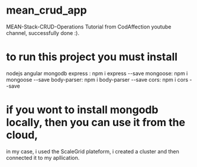 # mean_crud_app
MEAN-Stack-CRUD-Operations Tutorial from CodAffection youtube channel, successfully done :).

# to run this project you must install
  nodejs 
  angular
  mongodb
  express : npm i express --save
  mongoose: npm i mongoose --save
  body-parser: npm i body-parser --save
  cors: npm i cors --save
  
# if you wont to install mongodb locally, then you can use it from the cloud, 
in my case, i used the ScaleGrid plateform, i created a cluster and then connected it to my apllication.


  
  
